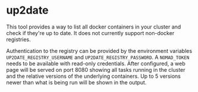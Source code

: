 # up2date

This tool provides a way to list all docker containers in your cluster
and check if they're up to date.  It does not currently support
non-docker registries.

Authentication to the registry can be provided by the environment
variables `UP2DATE_REGISTRY_USERNAME` and `UP2DATE_REGISTRY_PASSWORD`.
A `NOMAD_TOKEN` needs to be available with read-only credentials.
After configured, a web page will be served on port 8080 showing all
tasks running in the cluster and the relative versions of the
underlying containers.  Up to 5 versions newer than what is being run
will be shown in the output.
